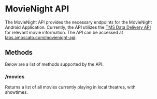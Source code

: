 # MovieNight API

The MovieNight API provides the necessary endpoints for the MovieNight Android Application. Currently, the API utilizes the [TMS Data Delivery API](http://developer.tmsapi.com/TMS_Data_Delivery_APIs) for relevant movie information. The API can be accessed at [labs.amoscato.com/movienight-api](http://labs.amoscato.com/movienight-api/).

## Methods

Below are a list of methods supported by the API.

### /movies

Returns a list of all movies currently playing in local theatres, with showtimes.
